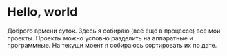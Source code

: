 # Hello, world

Доброго врмени суток. Здесь я собираю (всё ещё в процессе) все мои проекты.
Проекты можно условно разделить на аппаратные и программные. На текущи моент я собираюсь сортировать их по дате.
